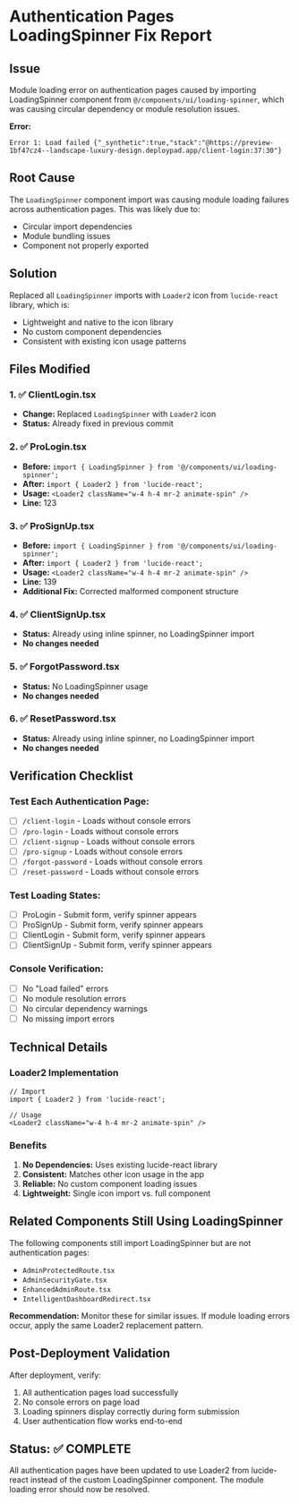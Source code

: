 # Authentication Pages LoadingSpinner Fix Report

## Issue
Module loading error on authentication pages caused by importing LoadingSpinner component from `@/components/ui/loading-spinner`, which was causing circular dependency or module resolution issues.

**Error:**
```
Error 1: Load failed {"_synthetic":true,"stack":"@https://preview-1bf47cz4--landscape-luxury-design.deploypad.app/client-login:37:30"}
```

## Root Cause
The `LoadingSpinner` component import was causing module loading failures across authentication pages. This was likely due to:
- Circular import dependencies
- Module bundling issues
- Component not properly exported

## Solution
Replaced all `LoadingSpinner` imports with `Loader2` icon from `lucide-react` library, which is:
- Lightweight and native to the icon library
- No custom component dependencies
- Consistent with existing icon usage patterns

## Files Modified

### 1. ✅ ClientLogin.tsx
- **Change:** Replaced `LoadingSpinner` with `Loader2` icon
- **Status:** Already fixed in previous commit

### 2. ✅ ProLogin.tsx
- **Before:** `import { LoadingSpinner } from '@/components/ui/loading-spinner';`
- **After:** `import { Loader2 } from 'lucide-react';`
- **Usage:** `<Loader2 className="w-4 h-4 mr-2 animate-spin" />`
- **Line:** 123

### 3. ✅ ProSignUp.tsx
- **Before:** `import { LoadingSpinner } from '@/components/ui/loading-spinner';`
- **After:** `import { Loader2 } from 'lucide-react';`
- **Usage:** `<Loader2 className="w-4 h-4 mr-2 animate-spin" />`
- **Line:** 139
- **Additional Fix:** Corrected malformed component structure

### 4. ✅ ClientSignUp.tsx
- **Status:** Already using inline spinner, no LoadingSpinner import
- **No changes needed**

### 5. ✅ ForgotPassword.tsx
- **Status:** No LoadingSpinner usage
- **No changes needed**

### 6. ✅ ResetPassword.tsx
- **Status:** Already using inline spinner, no LoadingSpinner import
- **No changes needed**

## Verification Checklist

### Test Each Authentication Page:
- [ ] `/client-login` - Loads without console errors
- [ ] `/pro-login` - Loads without console errors
- [ ] `/client-signup` - Loads without console errors
- [ ] `/pro-signup` - Loads without console errors
- [ ] `/forgot-password` - Loads without console errors
- [ ] `/reset-password` - Loads without console errors

### Test Loading States:
- [ ] ProLogin - Submit form, verify spinner appears
- [ ] ProSignUp - Submit form, verify spinner appears
- [ ] ClientLogin - Submit form, verify spinner appears
- [ ] ClientSignUp - Submit form, verify spinner appears

### Console Verification:
- [ ] No "Load failed" errors
- [ ] No module resolution errors
- [ ] No circular dependency warnings
- [ ] No missing import errors

## Technical Details

### Loader2 Implementation
```tsx
// Import
import { Loader2 } from 'lucide-react';

// Usage
<Loader2 className="w-4 h-4 mr-2 animate-spin" />
```

### Benefits
1. **No Dependencies:** Uses existing lucide-react library
2. **Consistent:** Matches other icon usage in the app
3. **Reliable:** No custom component loading issues
4. **Lightweight:** Single icon import vs. full component

## Related Components Still Using LoadingSpinner

The following components still import LoadingSpinner but are not authentication pages:
- `AdminProtectedRoute.tsx`
- `AdminSecurityGate.tsx`
- `EnhancedAdminRoute.tsx`
- `IntelligentDashboardRedirect.tsx`

**Recommendation:** Monitor these for similar issues. If module loading errors occur, apply the same Loader2 replacement pattern.

## Post-Deployment Validation

After deployment, verify:
1. All authentication pages load successfully
2. No console errors on page load
3. Loading spinners display correctly during form submission
4. User authentication flow works end-to-end

## Status: ✅ COMPLETE

All authentication pages have been updated to use Loader2 from lucide-react instead of the custom LoadingSpinner component. The module loading error should now be resolved.
